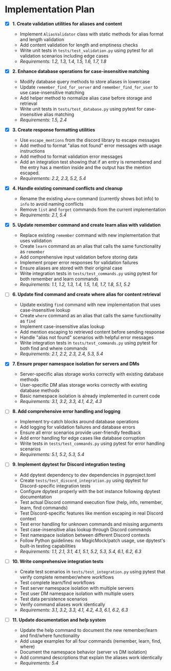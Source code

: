 # Implementation Plan

- [x] **1. Create validation utilities for aliases and content**
  - Implement `AliasValidator` class with static methods for alias format and length validation
  - Add content validation for length and emptiness checks
  - Write unit tests in `tests/test_validation.py` using pytest for all validation scenarios including edge cases
  - _Requirements: 1.2, 1.3, 1.4, 1.5, 1.6, 1.7, 1.8_

- [x] **2. Enhance database operations for case-insensitive matching**
  - Modify database query methods to store aliases in lowercase
  - Update `remember_find_for_server` and `remember_find_for_user` to use case-insensitive matching
  - Add helper method to normalize alias case before storage and retrieval
  - Write unit tests in `tests/test_database.py` using pytest for case-insensitive alias matching
  - _Requirements: 1.5, 2.4_

- [x] **3. Create response formatting utilities**
  - Use `escape_mentions` from the discord library to escape messages
  - Add method to format "alias not found" error messages with usage instructions
  - Add method to format validation error messages
  - Add an integration test showing that if an entry is remembered and the entry has a mention inside and the output has the mention escaped.
  - _Requirements: 2.2, 2.3, 5.2, 5.4_

- [x] **4. Handle existing command conflicts and cleanup**
  - Rename the existing `where` command (currently shows bot info) to `info` to avoid naming conflicts
  - Remove `list` and `forget` commands from the current implementation
  - _Requirements: 2.1, 5.4_

- [x] **5. Update remember command and create learn alias with validation**
  - Replace existing `remember` command with new implementation that uses validation
  - Create `learn` command as an alias that calls the same functionality as `remember`
  - Add comprehensive input validation before storing data
  - Implement proper error responses for validation failures
  - Ensure aliases are stored with their original case
  - Write integration tests in `tests/test_commands.py` using pytest for both remember and learn commands
  - _Requirements: 1.1, 1.2, 1.3, 1.4, 1.5, 1.6, 1.7, 1.8, 5.1, 5.2_

- [ ] **6. Update find command and create where alias for content retrieval**
  - Update existing `find` command with new implementation that uses case-insensitive lookup
  - Create `where` command as an alias that calls the same functionality as `find`
  - Implement case-insensitive alias lookup
  - Add mention escaping to retrieved content before sending response
  - Handle "alias not found" scenarios with helpful error messages
  - Write integration tests in `tests/test_commands.py` using pytest for both find and where commands
  - _Requirements: 2.1, 2.2, 2.3, 2.4, 5.3, 5.4_

- [x] **7. Ensure proper namespace isolation for servers and DMs**
  - Server-specific alias storage works correctly with existing database methods
  - User-specific DM alias storage works correctly with existing database methods
  - Basic namespace isolation is already implemented in current code
  - _Requirements: 3.1, 3.2, 3.3, 4.1, 4.2, 4.3_

- [ ] **8. Add comprehensive error handling and logging**
  - Implement try-catch blocks around database operations
  - Add logging for validation failures and database errors
  - Ensure all error scenarios provide user-friendly feedback
  - Add error handling for edge cases like database corruption
  - Write tests in `tests/test_commands.py` using pytest for error handling scenarios
  - _Requirements: 5.1, 5.2, 5.3, 5.4_

- [ ] **9. Implement dpytest for Discord integration testing**
  - Add dpytest dependency to dev dependencies in pyproject.toml
  - Create `tests/test_discord_integration.py` using dpytest for Discord-specific integration tests
  - Configure dpytest properly with the bot instance following dpytest documentation
  - Test actual Discord command execution flow (help, info, remember, learn, find commands)
  - Test Discord-specific features like mention escaping in real Discord context
  - Test error handling for unknown commands and missing arguments
  - Test case-insensitive alias lookup through Discord commands
  - Test namespace isolation between different Discord contexts
  - Follow Python guidelines: no MagicMock/patch usage, use dpytest's built-in testing capabilities
  - _Requirements: 1.1, 2.1, 3.1, 4.1, 5.1, 5.2, 5.3, 5.4, 6.1, 6.2, 6.3_

- [ ] **10. Write comprehensive integration tests**
  - Create test scenarios in `tests/test_integration.py` using pytest that verify complete remember/where workflows
  - Test complete learn/find workflows
  - Test server namespace isolation with multiple servers
  - Test user DM namespace isolation with multiple users
  - Test data persistence scenarios
  - Verify command aliases work identically
  - _Requirements: 3.1, 3.2, 3.3, 4.1, 4.2, 4.3, 6.1, 6.2, 6.3_

- [ ] **11. Update documentation and help system**
  - Update the help command to document the new remember/learn and find/where functionality
  - Add usage examples for all four commands (remember, learn, find, where)
  - Document the namespace behavior (server vs DM isolation)
  - Add command descriptions that explain the aliases work identically
  - _Requirements: 5.4_

